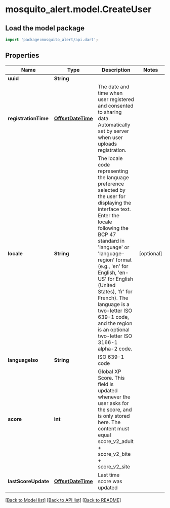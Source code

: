 # mosquito_alert.model.CreateUser

## Load the model package
```dart
import 'package:mosquito_alert/api.dart';
```

## Properties
Name | Type | Description | Notes
------------ | ------------- | ------------- | -------------
**uuid** | **String** |  | 
**registrationTime** | [**OffsetDateTime**](OffsetDateTime.md) | The date and time when user registered and consented to sharing data. Automatically set by server when user uploads registration. | 
**locale** | **String** | The locale code representing the language preference selected by the user for displaying the interface text. Enter the locale following the BCP 47 standard in 'language' or 'language-region' format (e.g., 'en' for English, 'en-US' for English (United States), 'fr' for French). The language is a two-letter ISO 639-1 code, and the region is an optional two-letter ISO 3166-1 alpha-2 code. | [optional] 
**languageIso** | **String** | ISO 639-1 code | 
**score** | **int** | Global XP Score. This field is updated whenever the user asks for the score, and is only stored here. The content must equal score_v2_adult + score_v2_bite + score_v2_site | 
**lastScoreUpdate** | [**OffsetDateTime**](OffsetDateTime.md) | Last time score was updated | 

[[Back to Model list]](../README.md#documentation-for-models) [[Back to API list]](../README.md#documentation-for-api-endpoints) [[Back to README]](../README.md)


